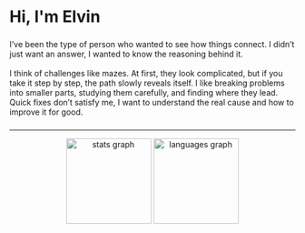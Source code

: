 <h1 align="left">Hi, I'm Elvin</h1>

###

<p align="left">I’ve been the type of person who wanted to see how things connect. I didn’t just want an answer, I wanted to know the reasoning behind it.<br><br>I think of challenges like mazes. At first, they look complicated, but if you take it step by step, the path slowly reveals itself. I like breaking problems into smaller parts, studying them carefully, and finding where they lead. Quick fixes don’t satisfy me, I want to understand the real cause and how to improve it for good.</p>

###
<hr>

<div align="center">
  <img src="https://github-readme-stats.vercel.app/api?username=jhnlvnndrnl&hide_title=true&hide_rank=false&show_icons=true&include_all_commits=true&count_private=true&disable_animations=false&theme=tokyonight&locale=en&hide_border=false&order=1" height="150" alt="stats graph"  />
  <img src="https://github-readme-stats.vercel.app/api/top-langs?username=jhnlvnndrnl&locale=en&hide_title=false&layout=compact&card_width=320&langs_count=5&theme=tokyonight&hide_border=false&order=2" height="150" alt="languages graph"  />
</div>

###
